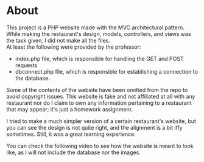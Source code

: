 # About

This project is a PHP website made with the MVC architectural pattern. <br />
While making the restaurant's design, models, controllers, and views was the task given, I did not make all the files. <br />
At least the following were provided by the professor: <br />
- index.php file, which is responsible for handling the GET and POST requests <br />
- dbconnect.php file, which is responsible for establishing a connection to the database. <br />

Some of the contents of the website have been omitted from the repo to avoid copyright issues. This website is fake and not affiliated at all with any restaurant nor do I claim to own any information pertaining to a restaurant that may appear; it's just a homework assignment.

I tried to make a much simpler version of a certain restaurant's website, but you can see the design is not quite right, and the alignment is a bit iffy sometimes. Still, it was a great learning experience.

You can check the following video to see how the website is meant to look like, as I will not include the database nor the images.


